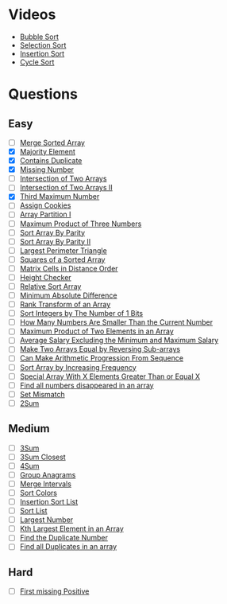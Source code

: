 # Videos
- [Bubble Sort](https://youtu.be/F5MZyqRp_IM)
- [Selection Sort](https://youtu.be/Nd4SCCIHFWk)
- [Insertion Sort](https://youtu.be/By_5-RRqVeE)
- [Cycle Sort](https://www.youtube.com/watch?v=JfinxytTYFQ&list=RDCMUCBGOUQHNNtNGcGzVq5rIXjw&start_radio=1&rv=JfinxytTYFQ&t=2)

# Questions

## Easy
- [ ] [Merge Sorted Array](https://leetcode.com/problems/merge-sorted-array/)
- [x] [Majority Element](https://leetcode.com/problems/majority-element/)
- [x] [Contains Duplicate](https://leetcode.com/problems/contains-duplicate/)
- [x] [Missing Number](https://leetcode.com/problems/missing-number/)
- [ ] [Intersection of Two Arrays](https://leetcode.com/problems/intersection-of-two-arrays/)
- [ ] [Intersection of Two Arrays II](https://leetcode.com/problems/intersection-of-two-arrays-ii/)
- [x] [Third Maximum Number](https://leetcode.com/problems/third-maximum-number/)
- [ ] [Assign Cookies](https://leetcode.com/problems/assign-cookies/)
- [ ] [Array Partition I](https://leetcode.com/problems/array-partition-i/)
- [ ] [Maximum Product of Three Numbers](https://leetcode.com/problems/maximum-product-of-three-numbers/)
- [ ] [Sort Array By Parity](https://leetcode.com/problems/sort-array-by-parity/)
- [ ] [Sort Array By Parity II](https://leetcode.com/problems/sort-array-by-parity-ii/)
- [ ] [Largest Perimeter Triangle](https://leetcode.com/problems/largest-perimeter-triangle/)
- [ ] [Squares of a Sorted Array](https://leetcode.com/problems/squares-of-a-sorted-array/)
- [ ] [Matrix Cells in Distance Order](https://leetcode.com/problems/matrix-cells-in-distance-order/)
- [ ] [Height Checker](https://leetcode.com/problems/height-checker/)
- [ ] [Relative Sort Array](https://leetcode.com/problems/relative-sort-array/)
- [ ] [Minimum Absolute Difference](https://leetcode.com/problems/minimum-absolute-difference/)
- [ ] [Rank Transform of an Array](https://leetcode.com/problems/rank-transform-of-an-array/)
- [ ] [Sort Integers by The Number of 1 Bits](https://leetcode.com/problems/sort-integers-by-the-number-of-1-bits/)
- [ ] [How Many Numbers Are Smaller Than the Current Number](https://leetcode.com/problems/how-many-numbers-are-smaller-than-the-current-number/)
- [ ] [Maximum Product of Two Elements in an Array](https://leetcode.com/problems/maximum-product-of-two-elements-in-an-array/)
- [ ] [Average Salary Excluding the Minimum and Maximum Salary](https://leetcode.com/problems/average-salary-excluding-the-minimum-and-maximum-salary/)
- [ ] [Make Two Arrays Equal by Reversing Sub-arrays](https://leetcode.com/problems/make-two-arrays-equal-by-reversing-sub-arrays/)
- [ ] [Can Make Arithmetic Progression From Sequence](https://leetcode.com/problems/can-make-arithmetic-progression-from-sequence/)
- [ ] [Sort Array by Increasing Frequency](https://leetcode.com/problems/sort-array-by-increasing-frequency/)
- [ ] [Special Array With X Elements Greater Than or Equal X](https://leetcode.com/problems/special-array-with-x-elements-greater-than-or-equal-x/)
- [ ] [Find all numbers disappeared in an array](https://leetcode.com/problems/find-all-numbers-disappeared-in-an-array/)
- [ ] [Set Mismatch](https://leetcode.com/problems/set-mismatch/)
- [ ] [2Sum](https://leetcode.com/problems/two-sum/)

## Medium
- [ ] [3Sum](https://leetcode.com/problems/3sum/)
- [ ] [3Sum Closest](https://leetcode.com/problems/3sum-closest/)
- [ ] [4Sum](https://leetcode.com/problems/4sum/)
- [ ] [Group Anagrams](https://leetcode.com/problems/group-anagrams/)
- [ ] [Merge Intervals](https://leetcode.com/problems/merge-intervals/)
- [ ] [Sort Colors](https://leetcode.com/problems/sort-colors/)
- [ ] [Insertion Sort List](https://leetcode.com/problems/insertion-sort-list/)
- [ ] [Sort List](https://leetcode.com/problems/sort-list/)
- [ ] [Largest Number](https://leetcode.com/problems/largest-number/)
- [ ] [Kth Largest Element in an Array](https://leetcode.com/problems/kth-largest-element-in-an-array/)
- [ ] [Find the Duplicate Number](https://leetcode.com/problems/find-the-duplicate-number/)
- [ ] [Find all Duplicates in an array](https://leetcode.com/problems/find-all-duplicates-in-an-array/)

## Hard
- [ ] [First missing Positive](https://leetcode.com/problems/first-missing-positive/)